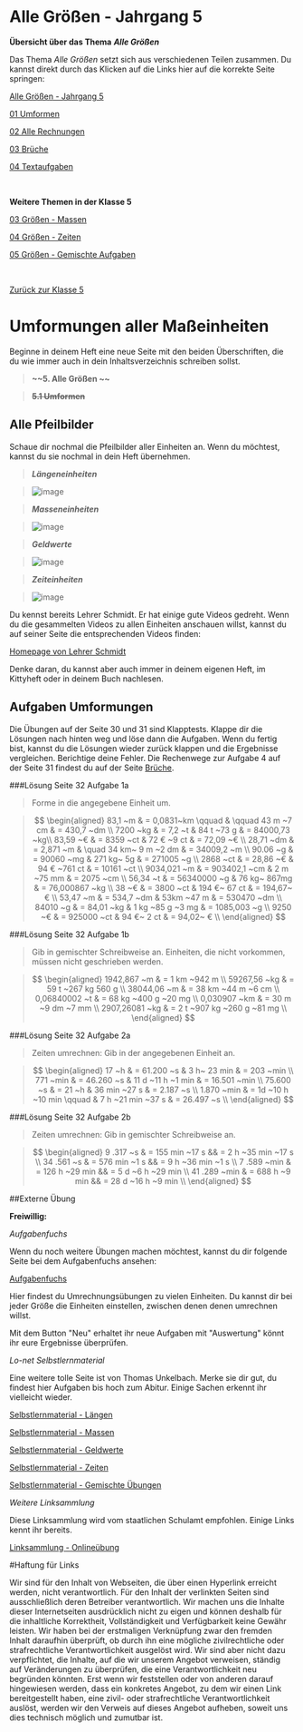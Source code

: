<!--
author: Susanne Suckfüll
email: su-aes@masannek.de
language: de
narrator: German Female
script: url.js

View this file on https://liascript.github.io/course/?https://raw.githubusercontent.com/SUC-AES/Mathematik-5/master/2_Massen_1.md
-->

# Alle Größen - Jahrgang 5


**Übersicht über das Thema** ***Alle Größen***

Das Thema *Alle Größen* setzt sich aus verschiedenen Teilen zusammen. Du kannst direkt durch das Klicken auf die Links hier auf die korrekte Seite springen:

[Alle Größen - Jahrgang 5](https://liascript.github.io/course/?https://raw.githubusercontent.com/SUC-AES/Mathe-Webseite/master/Klasse_05/05_Alle_GroeBen/M-05-05-Alle_GroeBen.md#2)

[01 Umformen](https://liascript.github.io/course/?https://raw.githubusercontent.com/SUC-AES/Mathe-Webseite/master/Klasse_05/05_Alle_GroeBen/01_Umformen/M-05-05-01-Umformen.md#1)

[02 Alle Rechnungen](https://liascript.github.io/course/?https://raw.githubusercontent.com/SUC-AES/Mathe-Webseite/master/Klasse_05/05_Alle_GroeBen/02_Rechnungen/M-05-05-02-Rechnungen.md#1)

[03 Brüche]()

[04 Textaufgaben](https://liascript.github.io/course/?https://raw.githubusercontent.com/SUC-AES/Mathe-Webseite/master/Klasse_05/05_Alle_GroeBen/04_Textaufgaben/M-05-05-04-Textaufgaben.md#1)


$\qquad$

**Weitere Themen in der Klasse 5**

[03 Größen - Massen](https://liascript.github.io/course/?https://raw.githubusercontent.com/SUC-AES/Mathe-Webseite/master/Klasse_05/03_Massen/M-05-03-Massen.md#1)

[04 Größen - Zeiten](https://liascript.github.io/course/?https://raw.githubusercontent.com/SUC-AES/Mathe-Webseite/master/Klasse_05/04_Zeiten_und_Zeitspannen/M-05-04-Zeiten_und_Zeitspannen.md#2)

[05 Größen - Gemischte Aufgaben](https://liascript.github.io/course/?https://raw.githubusercontent.com/SUC-AES/Mathe-Webseite/master/Klasse_05/05_Alle_GroeBen/M-05-05-Alle_GroeBen.md#2)

$\qquad$

[Zurück zur Klasse 5](https://liascript.github.io/course/?https://raw.githubusercontent.com/SUC-AES/Mathe-Webseite/master/Klasse_05/M05_Themen.md#2)




# Umformungen aller Maßeinheiten

Beginne in deinem Heft eine neue Seite mit den beiden Überschriften, die du wie immer auch in dein Inhaltsverzeichnis schreiben sollst.

> **~~5. Alle Größen ~~**

> **~~5.1 Umformen~~**


## Alle Pfeilbilder

Schaue dir nochmal die Pfeilbilder aller Einheiten an. Wenn du möchtest, kannst du sie nochmal in dein Heft übernehmen.

> ***Längeneinheiten***

> ![image](../graphics/1-Pfeilbild_Laengen.png)


> ***Masseneinheiten***

> ![image](../graphics/1-Pfeilbild_Massen.png)


> ***Geldwerte***

> ![image](../graphics/1-Pfeilbild_Geldwerte.png)


> ***Zeiteinheiten***

> ![image](../graphics/1-Pfeilbild_Zeiten.png)


Du kennst bereits Lehrer Schmidt. Er hat einige gute Videos gedreht. Wenn du die gesammelten Videos zu allen Einheiten anschauen willst, kannst du auf seiner Seite die entsprechenden Videos finden:

[Homepage von Lehrer Schmidt](https://www.lehrer-schmidt.de/mathematik/gr%C3%B6%C3%9Fen-ma%C3%9Feinheiten/)


Denke daran, du kannst aber auch immer in deinem eigenen Heft, im Kittyheft oder in deinem Buch nachlesen.


## Aufgaben Umformungen

Die Übungen auf der Seite 30 und 31 sind Klapptests. Klappe dir die Lösungen nach hinten weg und löse dann die Aufgaben. Wenn du fertig bist, kannst du die Lösungen wieder zurück klappen und die Ergebnisse vergleichen. Berichtige deine Fehler. Die Rechenwege zur Aufgabe 4 auf der Seite 31 findest du auf der Seite [Brüche]().

###Lösung Seite 32 Aufgabe 1a

> Forme in die angegebene Einheit um.

> $$
\begin{aligned}
83,1 ~m & = 0,0831~km \qquad & \qquad  43 m ~7 cm & = 430,7 ~dm \\
7200 ~kg & =  7,2 ~t & 84 t ~73 g & = 84000,73 ~kg\\
83,59 ~€ & =   8359 ~ct & 72 € ~9 ct & = 72,09 ~€ \\
28,71 ~dm & =   2,871 ~m & \quad 34 km~ 9 m ~2 dm & = 34009,2 ~m \\
90.06 ~g & =    90060 ~mg & 271 kg~ 5g & = 271005 ~g \\
2868 ~ct & =   28,86 ~€ & 94 € ~761 ct & = 10161  ~ct \\
9034,021 ~m & = 903402,1 ~cm & 2 m ~75 mm & = 2075 ~cm \\
56,34 ~t & =   56340000 ~g & 76 kg~ 867mg & = 76,000867 ~kg \\
38 ~€ & = 3800 ~ct & 194 €~ 67 ct & = 194,67~ € \\
53,47 ~m & =  534,7 ~dm & 53km ~47 m & = 530470 ~dm \\
84010 ~g & = 84,01 ~kg & 1 kg ~85 g ~3 mg & = 1085,003 ~g \\
9250 ~€ & = 925000 ~ct & 94 €~ 2 ct & = 94,02~ € \\
\end{aligned}
$$


###Lösung Seite 32 Aufgabe 1b

> Gib in gemischter Schreibweise an. Einheiten, die nicht vorkommen, müssen nicht geschrieben werden.

> $$
\begin{aligned}
1942,867 ~m & =  1 km  ~942 m \\
59267,56 ~kg & = 59 t ~267 kg 560 g \\
38044,06 ~m & = 38 km ~44 m ~6 cm \\
0,06840002 ~t & = 68 kg ~400 g ~20 mg \\
0,030907 ~km & = 30 m ~9 dm ~7 mm \\
2907,26081 ~kg & = 2 t ~907 kg ~260 g ~81 mg \\
\end{aligned}
$$


###Lösung Seite 32 Aufgabe 2a

> Zeiten umrechnen: Gib in der angegebenen Einheit an.

> $$
\begin{aligned}
17 ~h & = 61.200 ~s & 3 h~ 23 min & = 203 ~min \\
771 ~min & = 46.260 ~s & 11 d ~11 h ~1 min & = 16.501 ~min \\
75.600 ~s & = 21 ~h & 36 min ~27 s & =   2.187 ~s \\
1.870 ~min & = 1d ~10 h ~10 min \qquad & 7 h ~21 min ~37 s & =   26.497 ~s \\
\end{aligned}
$$


###Lösung Seite 32 Aufgabe 2b

> Zeiten umrechnen: Gib in gemischter Schreibweise an.

> $$
\begin{aligned}
9 .317 ~s & = 155 min ~17 s && = 2 h ~35 min ~17 s \\
34 .561 ~s & =  576 min ~1 s && = 9 h ~36 min ~1 s \\
7 .589 ~min & =  126 h ~29 min && = 5 d ~6 h ~29 min \\
41 .289 ~min & =   688 h ~9 min && = 28 d ~16 h ~9 min \\
\end{aligned}
$$


##Externe Übung

**Freiwillig:**

*Aufgabenfuchs*

Wenn du noch weitere Übungen machen möchtest, kannst du dir folgende Seite bei dem Aufgabenfuchs ansehen:

[Aufgabenfuchs](https://mathe.aufgabenfuchs.de/groessen/einfache-groessen-umrechnen.shtml)

Hier findest du Umrechnungsübungen zu vielen Einheiten. Du kannst dir bei jeder Größe die Einheiten einstellen, zwischen denen denen umrechnen willst.

Mit dem Button "Neu" erhaltet ihr neue Aufgaben mit "Auswertung" könnt ihr eure Ergebnisse überprüfen.


*Lo-net Selbstlernmaterial*

Eine weitere tolle Seite ist von Thomas Unkelbach. Merke sie dir gut, du findest hier Aufgaben bis hoch zum Abitur. Einige Sachen erkennt ihr vielleicht wieder.

[Selbstlernmaterial - Längen](http://ne.lo-net2.de/selbstlernmaterial/m/s1ar/grla/grlaindex.html)

[Selbstlernmaterial - Massen](http://ne.lo-net2.de/selbstlernmaterial/m/s1ar/grma/grmaindex.html)

[Selbstlernmaterial - Geldwerte](http://ne.lo-net2.de/selbstlernmaterial/m/s1ar/grge/grgeindex.html)

[Selbstlernmaterial - Zeiten](http://ne.lo-net2.de/selbstlernmaterial/m/s1ar/grze/grzeindex.html)

[Selbstlernmaterial - Gemischte Übungen](http://ne.lo-net2.de/selbstlernmaterial/m/s1ar/grve/grveindex.html)


*Weitere Linksammlung*

Diese Linksammlung wird vom staatlichen Schulamt empfohlen. Einige Links kennt ihr bereits.

[Linksammlung - Onlineübung](http://onlineuebung.de/mathe/rechnen-mit-groessen/)


#Haftung für Links

Wir sind für den Inhalt von Webseiten, die über einen Hyperlink erreicht werden, nicht verantwortlich. Für den Inhalt der verlinkten Seiten sind ausschließlich deren Betreiber verantwortlich. Wir machen uns die Inhalte dieser Internetseiten ausdrücklich nicht zu eigen und können deshalb für die inhaltliche Korrektheit, Vollständigkeit und Verfügbarkeit keine Gewähr leisten. Wir haben bei der erstmaligen Verknüpfung zwar den fremden Inhalt daraufhin überprüft, ob durch ihn eine mögliche zivilrechtliche oder strafrechtliche Verantwortlichkeit ausgelöst wird. Wir sind aber nicht dazu verpflichtet, die Inhalte, auf die wir unserem Angebot verweisen, ständig auf Veränderungen zu überprüfen, die eine Verantwortlichkeit neu begründen könnten. Erst wenn wir feststellen oder von anderen darauf hingewiesen werden, dass ein konkretes Angebot, zu dem wir einen Link bereitgestellt haben, eine zivil- oder strafrechtliche Verantwortlichkeit auslöst, werden wir den Verweis auf dieses Angebot aufheben, soweit uns dies technisch möglich und zumutbar ist.
